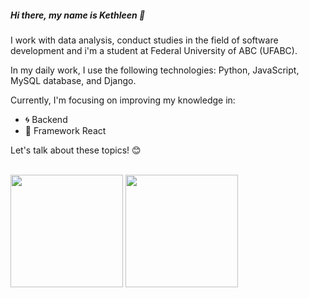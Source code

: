 ##### __Hi there, my name is Kethleen__ 👋
 
I work with data analysis, conduct studies in the field of software development and i'm a student at Federal University of ABC (UFABC).

In my daily work, I use the following technologies: Python, JavaScript, MySQL database, and Django.

Currently, I'm focusing on improving my knowledge in:

- 🌀 Backend
- 🎨 Framework React

Let's talk about these topics! 😊
<div style="display: inline_block"><br>
  <img height="180em" src="https://github-readme-stats.vercel.app/api?username=kettaraujo&show_icons=true&theme=dracula&include_all_commits=true&count_private=true"/>
  <img height="180em" src="https://github-readme-stats.vercel.app/api/top-langs/?username=kettaraujo&layout=compact&langs_count=6&theme=dracula"/>
</div>
